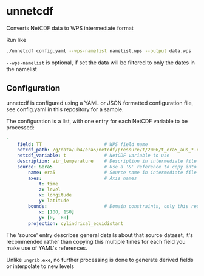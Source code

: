 # unnetcdf

Converts NetCDF data to WPS intermediate format

Run like

```bash
./unnetcdf config.yaml --wps-namelist namelist.wps --output data.wps
```

`--wps-namelist` is optional, if set the data will be filtered to only the
dates in the namelist

## Configuration

unnetcdf is configured using a YAML or JSON formatted configuration file, see
config.yaml in this repository for a sample.

The configuration is a list, with one entry for each NetCDF variable to be
processed:
```yaml
-   
    field: TT                       # WPS field name
    netcdf_path: /g/data/ub4/era5/netcdf/pressure/t/2006/t_era5_aus_*.nc
    netcdf_variable: t              # NetCDF variable to use
    description: air_temperature    # Description in intermediate file
    source: &era5                   # Use a '&' reference to copy into other fields
        name: era5                  # Source name in intermediate file
        axes:                       # Axis names
            t: time
            z: level
            x: longitude
            y: latitude
        bounds:                     # Domain constraints, only this region is output if given
            x: [100, 150]
            y: [0, -60]
        projection: cylindrical_equidistant
```

The 'source' entry describes general details about that source dataset, it's
recommended rather than copying this multiple times for each field you make use
of YAML's references.

Unlike `ungrib.exe`, no further processing is done to generate derived fields
or interpolate to new levels

